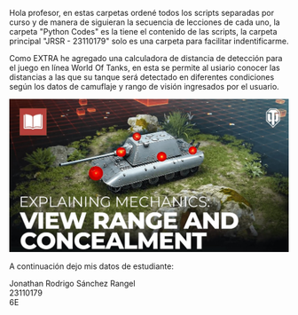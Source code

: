 Hola profesor, en estas carpetas ordené todos los scripts separadas por curso y de manera de siguieran la secuencia de lecciones de cada uno, la carpeta "Python Codes" es la tiene el contenido de las scripts, la carpeta principal "JRSR - 23110179" solo es una carpeta para facilitar indentificarme.

Como EXTRA he agregado una calculadora de distancia de detección para el juego en línea World Of Tanks, en esta se permite al usiario conocer las distancias a las que su tanque será detectado en diferentes condiciones según los datos de camuflaje y rango de visión ingresados por el usuario.


![Texto alternativo](Assets\forreadme.png)

A continuación dejo mis datos de estudiante:

Jonathan Rodrigo Sánchez Rangel  
23110179  
6E  